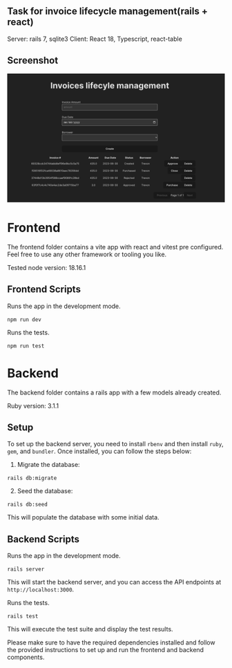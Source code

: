 ## Task for invoice lifecycle management(rails + react)

Server: rails 7, sqlite3
Client: React 18, Typescript, react-table

## Screenshot

![Screenshot](./screenshot.png)

# Frontend

The frontend folder contains a vite app with react and vitest pre configured.
Feel free to use any other framework or tooling you like.

Tested node version: 18.16.1

## Frontend Scripts

Runs the app in the development mode.

```
npm run dev
```

Runs the tests.

```
npm run test
```

# Backend

The backend folder contains a rails app with a few models already created.

Ruby version: 3.1.1

## Setup

To set up the backend server, you need to install `rbenv` and then install `ruby`, `gem`, and `bundler`. Once installed, you can follow the steps below:

1. Migrate the database:

```
rails db:migrate
```

2. Seed the database:

```
rails db:seed
```

This will populate the database with some initial data.

## Backend Scripts

Runs the app in the development mode.

```
rails server
```

This will start the backend server, and you can access the API endpoints at `http://localhost:3000`.

Runs the tests.

```
rails test
```

This will execute the test suite and display the test results.

Please make sure to have the required dependencies installed and follow the provided instructions to set up and run the frontend and backend components.
